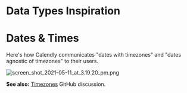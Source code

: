 # Data Types Inspiration

# Dates & Times
Here's how Calendly communicates "dates with timezones" and "dates agnostic of timezones" to their users. 

![screen_shot_2021-05-11_at_3.19.20_pm.png](/assets/design/exploration/data-types/screen_shot_2021-05-11_at_3.19.20_pm.png)

**See also:** [Timezones](https://github.com/centerofci/mathesar/discussions/119) GitHub discussion.